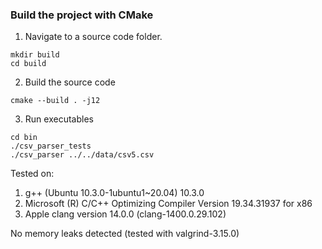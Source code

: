 ### Build the project with CMake  

1. Navigate to a source code folder.
```
mkdir build
cd build
```

2. Build the source code
```
cmake --build . -j12
```

3. Run executables
```
cd bin
./csv_parser_tests
./csv_parser ../../data/csv5.csv
```

Tested on:
1. g++ (Ubuntu 10.3.0-1ubuntu1~20.04) 10.3.0
2. Microsoft (R) C/C++ Optimizing Compiler Version 19.34.31937 for x86
3. Apple clang version 14.0.0 (clang-1400.0.29.102)

No memory leaks detected (tested with valgrind-3.15.0)
